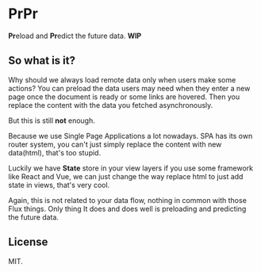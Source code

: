 # PrPr

**Pr**eload and **Pr**edict the future data. **WIP**

## So what is it?

Why should we always load remote data only when users make some actions? You can preload the data users may need when they enter a new page once the document is ready or some links are hovered. Then you replace the content with the data you fetched asynchronously.

But this is still **not** enough.

Because we use Single Page Applications a lot nowadays. SPA has its own router system, you can't just simply replace the content with new data(html), that's too stupid.

Luckily we have **State** store in your view layers if you use some framework like React and Vue, we can just change the way replace html to just add state in views, that's very cool.

Again, this is not related to your data flow, nothing in common with those Flux things. Only thing It does and does well is preloading and predicting the future data.

## License

MIT.
